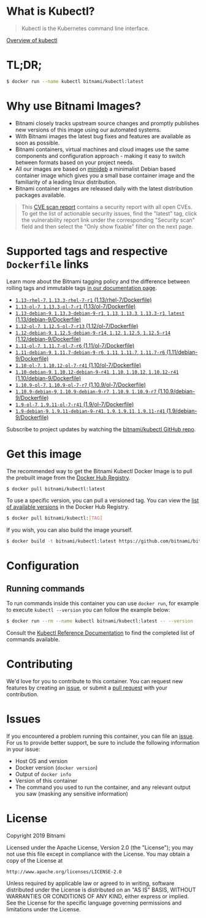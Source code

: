 
# What is Kubectl?

> Kubectl is the Kubernetes command line interface.

[Overview of kubectl](https://kubernetes.io/docs/reference/kubectl/overview/)

# TL;DR;

```bash
$ docker run --name kubectl bitnami/kubectl:latest
```

# Why use Bitnami Images?

* Bitnami closely tracks upstream source changes and promptly publishes new versions of this image using our automated systems.
* With Bitnami images the latest bug fixes and features are available as soon as possible.
* Bitnami containers, virtual machines and cloud images use the same components and configuration approach - making it easy to switch between formats based on your project needs.
* All our images are based on [minideb](https://github.com/bitnami/minideb) a minimalist Debian based container image which gives you a small base container image and the familiarity of a leading linux distribution.
* Bitnami container images are released daily with the latest distribution packages available.


> This [CVE scan report](https://quay.io/repository/bitnami/kubectl?tab=tags) contains a security report with all open CVEs. To get the list of actionable security issues, find the "latest" tag, click the vulnerability report link under the corresponding "Security scan" field and then select the "Only show fixable" filter on the next page.

# Supported tags and respective `Dockerfile` links

Learn more about the Bitnami tagging policy and the difference between rolling tags and immutable tags [in our documentation page](https://docs.bitnami.com/containers/how-to/understand-rolling-tags-containers/).


* [`1.13-rhel-7`, `1.13.3-rhel-7-r1` (1.13/rhel-7/Dockerfile)](https://github.com/bitnami/bitnami-docker-kubectl/blob/1.13.3-rhel-7-r1/1.13/rhel-7/Dockerfile)
* [`1.13-ol-7`, `1.13.3-ol-7-r1` (1.13/ol-7/Dockerfile)](https://github.com/bitnami/bitnami-docker-kubectl/blob/1.13.3-ol-7-r1/1.13/ol-7/Dockerfile)
* [`1.13-debian-9`, `1.13.3-debian-9-r1`, `1.13`, `1.13.3`, `1.13.3-r1`, `latest` (1.13/debian-9/Dockerfile)](https://github.com/bitnami/bitnami-docker-kubectl/blob/1.13.3-debian-9-r1/1.13/debian-9/Dockerfile)
* [`1.12-ol-7`, `1.12.5-ol-7-r13` (1.12/ol-7/Dockerfile)](https://github.com/bitnami/bitnami-docker-kubectl/blob/1.12.5-ol-7-r13/1.12/ol-7/Dockerfile)
* [`1.12-debian-9`, `1.12.5-debian-9-r14`, `1.12`, `1.12.5`, `1.12.5-r14` (1.12/debian-9/Dockerfile)](https://github.com/bitnami/bitnami-docker-kubectl/blob/1.12.5-debian-9-r14/1.12/debian-9/Dockerfile)
* [`1.11-ol-7`, `1.11.7-ol-7-r6` (1.11/ol-7/Dockerfile)](https://github.com/bitnami/bitnami-docker-kubectl/blob/1.11.7-ol-7-r6/1.11/ol-7/Dockerfile)
* [`1.11-debian-9`, `1.11.7-debian-9-r6`, `1.11`, `1.11.7`, `1.11.7-r6` (1.11/debian-9/Dockerfile)](https://github.com/bitnami/bitnami-docker-kubectl/blob/1.11.7-debian-9-r6/1.11/debian-9/Dockerfile)
* [`1.10-ol-7`, `1.10.12-ol-7-r41` (1.10/ol-7/Dockerfile)](https://github.com/bitnami/bitnami-docker-kubectl/blob/1.10.12-ol-7-r41/1.10/ol-7/Dockerfile)
* [`1.10-debian-9`, `1.10.12-debian-9-r41`, `1.10`, `1.10.12`, `1.10.12-r41` (1.10/debian-9/Dockerfile)](https://github.com/bitnami/bitnami-docker-kubectl/blob/1.10.12-debian-9-r41/1.10/debian-9/Dockerfile)
* [`1.10.9-ol-7`, `1.10.9-ol-7-r7` (1.10.9/ol-7/Dockerfile)](https://github.com/bitnami/bitnami-docker-kubectl/blob/1.10.9-ol-7-r7/1.10.9/ol-7/Dockerfile)
* [`1.10.9-debian-9`, `1.10.9-debian-9-r7`, `1.10.9`, `1.10.9-r7` (1.10.9/debian-9/Dockerfile)](https://github.com/bitnami/bitnami-docker-kubectl/blob/1.10.9-debian-9-r7/1.10.9/debian-9/Dockerfile)
* [`1.9-ol-7`, `1.9.11-ol-7-r41` (1.9/ol-7/Dockerfile)](https://github.com/bitnami/bitnami-docker-kubectl/blob/1.9.11-ol-7-r41/1.9/ol-7/Dockerfile)
* [`1.9-debian-9`, `1.9.11-debian-9-r41`, `1.9`, `1.9.11`, `1.9.11-r41` (1.9/debian-9/Dockerfile)](https://github.com/bitnami/bitnami-docker-kubectl/blob/1.9.11-debian-9-r41/1.9/debian-9/Dockerfile)

Subscribe to project updates by watching the [bitnami/kubectl GitHub repo](https://github.com/bitnami/bitnami-docker-kubectl).

# Get this image

The recommended way to get the Bitnami Kubectl Docker Image is to pull the prebuilt image from the [Docker Hub Registry](https://hub.docker.com/r/bitnami/kubectl).

```bash
$ docker pull bitnami/kubectl:latest
```

To use a specific version, you can pull a versioned tag. You can view the [list of available versions](https://hub.docker.com/r/bitnami/kubectl/tags/) in the Docker Hub Registry.

```bash
$ docker pull bitnami/kubectl:[TAG]
```

If you wish, you can also build the image yourself.

```bash
$ docker build -t bitnami/kubectl:latest https://github.com/bitnami/bitnami-docker-kubectl.git
```

# Configuration

## Running commands

To run commands inside this container you can use `docker run`, for example to execute `kubectl --version` you can follow the example below:

```bash
$ docker run --rm --name kubectl bitnami/kubectl:latest -- --version
```

Consult the [Kubectl Reference Documentation](https://kubernetes.io/docs/reference/generated/kubectl/kubectl-commands) to find the completed list of commands available.

# Contributing

We'd love for you to contribute to this container. You can request new features by creating an [issue](https://github.com/bitnami/bitnami-docker-kubectl/issues), or submit a [pull request](https://github.com/bitnami/bitnami-docker-kubectl/pulls) with your contribution.

# Issues

If you encountered a problem running this container, you can file an [issue](https://github.com/bitnami/bitnami-docker-kubectl/issues). For us to provide better support, be sure to include the following information in your issue:

- Host OS and version
- Docker version (`docker version`)
- Output of `docker info`
- Version of this container
- The command you used to run the container, and any relevant output you saw (masking any sensitive information)

# License

Copyright 2019 Bitnami

Licensed under the Apache License, Version 2.0 (the "License");
you may not use this file except in compliance with the License.
You may obtain a copy of the License at

    http://www.apache.org/licenses/LICENSE-2.0

Unless required by applicable law or agreed to in writing, software
distributed under the License is distributed on an "AS IS" BASIS,
WITHOUT WARRANTIES OR CONDITIONS OF ANY KIND, either express or implied.
See the License for the specific language governing permissions and
limitations under the License.
